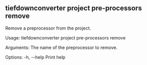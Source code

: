 ## tiefdownconverter project pre-processors remove

Remove a preprocessor from the project.

Usage: tiefdownconverter project pre-processors remove <NAME>

Arguments:
  <NAME>  The name of the preprocessor to remove.

Options:
  -h, --help  Print help

